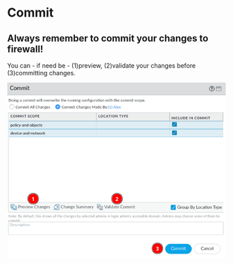 # Commit

## Always remember to commit your changes to firewall!

You can - if need be - (1)preview, (2)validate your changes before (3)committing changes.

![commit](../images/commit.png)
